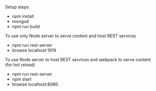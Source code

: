 Setup steps
* npm install
* mongod
* npm run build

To use only Node server to serve content and host REST services
* npm run rest-server
* browse localhost:1919

To use Node server to host REST services
and webpack to serve content (for hot reload)
* npm run rest-server
* npm start
* browse localhost:8080
